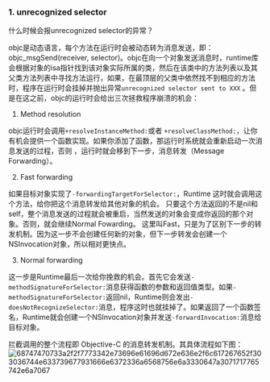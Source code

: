 ### 1. unrecognized selector

什么时候会报unrecognized selector的异常？

objc是动态语言，每个方法在运行时会被动态转为消息发送，即：objc_msgSend(receiver, selector)。objc在向一个对象发送消息时，runtime库会根据对象的isa指针找到该对象实际所属的类，然后在该类中的方法列表以及其父类方法列表中寻找方法运行，如果，在最顶层的父类中依然找不到相应的方法时，程序在运行时会挂掉并抛出异常`unrecognized selector sent to XXX` 。但是在这之前，objc的运行时会给出三次拯救程序崩溃的机会：

1. Method resolution

objc运行时会调用`+resolveInstanceMethod:`或者 `+resolveClassMethod:`，让你有机会提供一个函数实现。如果你添加了函数，那运行时系统就会重新启动一次消息发送的过程，否则 ，运行时就会移到下一步，消息转发（Message Forwarding）。

2. Fast forwarding

如果目标对象实现了`-forwardingTargetForSelector:`，Runtime 这时就会调用这个方法，给你把这个消息转发给其他对象的机会。
只要这个方法返回的不是nil和self，整个消息发送的过程就会被重启，当然发送的对象会变成你返回的那个对象。否则，就会继续Normal Fowarding。
这里叫Fast，只是为了区别下一步的转发机制。因为这一步不会创建任何新的对象，但下一步转发会创建一个NSInvocation对象，所以相对更快点。

3. Normal forwarding

这一步是Runtime最后一次给你挽救的机会。首先它会发送`-methodSignatureForSelector:`消息获得函数的参数和返回值类型。如果`-methodSignatureForSelector:`返回nil，Runtime则会发出`-doesNotRecognizeSelector:`消息，程序这时也就挂掉了。如果返回了一个函数签名，Runtime就会创建一个NSInvocation对象并发送`-forwardInvocation:`消息给目标对象。

拦截调用的整个流程即 Objective-C 的消息转发机制。其具体流程如下图：![68747470733a2f2f7773342e73696e61696d672e636e2f6c617267652f303036744e633739677931666e6372336a6568756e6a3330647a3071717765742e6a7067](/Users/tinyc/Desktop/CrashProtectTest/readme/68747470733a2f2f7773342e73696e61696d672e636e2f6c617267652f303036744e633739677931666e6372336a6568756e6a3330647a3071717765742e6a7067.jpeg)
